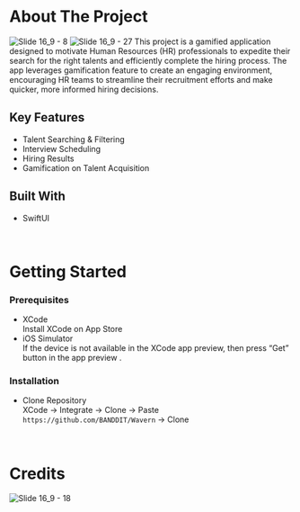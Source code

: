 # About The Project
![Slide 16_9 - 8](https://github.com/BANDDIT/Wavern/assets/88844011/c7e401ad-15aa-448d-b890-e46d6911a924)
![Slide 16_9 - 27](https://github.com/BANDDIT/Wavern/assets/88844011/653ffb2d-bbf0-4f7d-9fb7-d4d226e67b38)
This project is a gamified application designed to motivate Human Resources (HR) professionals to expedite their search for the right talents and efficiently complete the hiring process. The app leverages gamification feature to create an engaging environment, encouraging HR teams to streamline their recruitment efforts and make quicker, more informed hiring decisions.

## Key Features
* Talent Searching & Filtering 
* Interview Scheduling
* Hiring Results
* Gamification on Talent Acquisition
  
## Built With 
* SwiftUI
  
<br/>

# Getting Started
### Prerequisites
* XCode <br/>
Install XCode on App Store
* iOS Simulator <br/>
If the device is not available in the XCode app preview, then press “Get” button in the app preview .
### Installation
* Clone Repository <br/>
XCode -> Integrate -> Clone ->  Paste ```https://github.com/BANDDIT/Wavern``` -> Clone 

<br/>

# Credits
![Slide 16_9 - 18](https://github.com/BANDDIT/Wavern/assets/88844011/1ab20ba9-916e-4961-a335-718f7b314e16)

